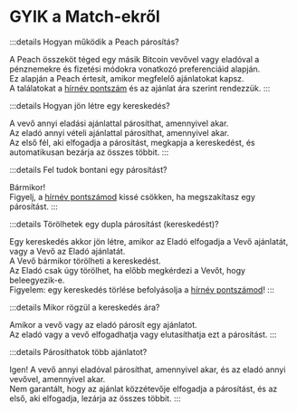 # GYIK a Match-ekről

:::details Hogyan működik a Peach párosítás?

A Peach összeköt téged egy másik Bitcoin vevővel vagy eladóval a pénznemekre és fizetési módokra vonatkozó preferenciáid alapján.  
Ez alapján a Peach értesít, amikor megfelelő ajánlatokat kapsz.  
A találatokat a [hírnév pontszám](/faq/account/#what-does-the-peach-score-mean) és az ajánlat ára szerint rendezzük.
:::

:::details Hogyan jön létre egy kereskedés?

A vevő annyi eladási ajánlattal párosíthat, amennyivel akar.  
Az eladó annyi vételi ajánlattal párosíthat, amennyivel akar.  
Az első fél, aki elfogadja a párosítást, megkapja a kereskedést, és automatikusan bezárja az összes többit.
:::

:::details Fel tudok bontani egy párosítást?

Bármikor!  
Figyelj, a [hírnév pontszámod](/faq/account/#what-does-the-peach-score-mean) kissé csökken, ha megszakítasz egy párosítást.
:::

:::details Törölhetek egy dupla párosítást (kereskedést)?

Egy kereskedés akkor jön létre, amikor az Eladó elfogadja a Vevő ajánlatát, vagy a Vevő az Eladó ajánlatát.  
A Vevő bármikor törölheti a kereskedést.  
Az Eladó csak úgy törölhet, ha előbb megkérdezi a Vevőt, hogy beleegyezik-e.  
Figyelem: egy kereskedés törlése befolyásolja a [hírnév pontszámod](/faq/account/#what-does-the-peach-score-mean)!
:::

:::details Mikor rögzül a kereskedés ára?

Amikor a vevő vagy az eladó párosít egy ajánlatot.  
Az eladó vagy a vevő elfogadhatja vagy elutasíthatja ezt a párosítást.
:::

:::details Párosíthatok több ajánlatot?

Igen! A vevő annyi eladóval párosíthat, amennyivel akar, és az eladó annyi vevővel, amennyivel akar.  
Nem garantált, hogy az ajánlat közzétevője elfogadja a párosítást, és az első, aki elfogadja, lezárja az összes többit.
:::
